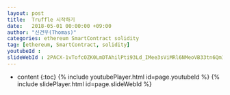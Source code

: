 ```yaml
---
layout: post
title:  Truffle 시작하기
date:   2018-05-01 00:00:00 +09:00
author: "신건우(Thomas)"
categories: ethereum SmartContract solidity
tag: [ethereum, SmartContract, solidity]
youtubeId :
slideWebId : 2PACX-1vTofcOZK0LmDTAhilPti93Ld_IMee3sViMRl6NMeoVB33tn6Qm10E7H9myhYfOb5bn8rJqvOvJO9QMd
---
```

* content
{:toc}
{% include youtubePlayer.html id=page.youtubeId %}
{% include slidePlayer.html id=page.slideWebId %}
